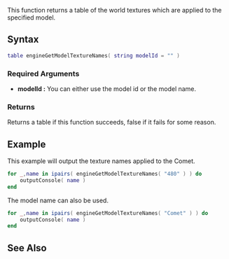 This function returns a table of the world textures which are applied to the specified model.

Syntax
------

``` lua
table engineGetModelTextureNames( string modelId = "" )
```

### Required Arguments

-   **modelId :** You can either use the model id or the model name.

### Returns

Returns a table if this function succeeds, false if it fails for some reason.

Example
-------

This example will output the texture names applied to the Comet.

``` lua
for _,name in ipairs( engineGetModelTextureNames( "480" ) ) do
    outputConsole( name )
end
```

The model name can also be used.

``` lua
for _,name in ipairs( engineGetModelTextureNames( "Comet" ) ) do
    outputConsole( name )
end
```

See Also
--------
